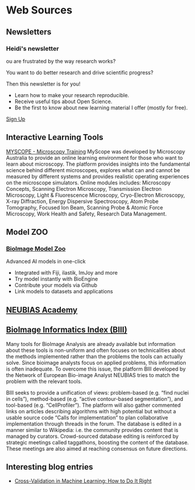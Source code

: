 # Web Sources

## Newsletters

### Heidi's newsletter

ou are frustrated by the way research works?

You want to do better research and drive scientific progress?

Then this newsletter is for you!

 - Learn how to make your research reproducible.
 - Receive useful tips about Open Science.
 - Be the first to know about new learning material I offer (mostly for free).

[Sign Up](https://heidiseibold.ck.page/)

## Interactive Learning Tools

[MYSCOPE - Microscopy Training](https://myscope.training/)
MyScope was developed by Microscopy Australia to provide an online learning environment for those who want to learn about microscopy. The platform provides insights into the fundamental science behind different microscopes, explores what can and cannot be measured by different systems and provides realistic operating experiences on the microscope simulators. Online modules includes: Microscopy Concepts, Scanning Electron Microscopy, Transmission Electron Microscopy, Light & Fluorescence Microscopy, Cryo-Electron Microscopy, X-ray Diffraction, Energy Dispersive Spectroscopy, Atom Probe Tomography, Focused Ion Beam, Scanning Probe & Atomic Force Microscopy, Work Health and Safety, Research Data Management.

## Model ZOO

### [BioImage Model Zoo](https://bioimage.io/#/)
Advanced AI models in one-click
 - Integrated with Fiji, ilastik, ImJoy and more
 - Try model instantly with BioEngine
 - Contribute your models via Github
 - Link models to datasets and applications

## [NEUBIAS Academy](https://www.youtube.com/c/NEUBIAS/videos)

## [BioImage Informatics Index (BIII)](https://biii.eu/)
Many tools for BioImage Analysis are already available but information about these tools is non-uniform and often focuses on technicalities about the methods implemented rather than the problems the tools can actually solve. Since bioimage analysts focus on applied problems, this information is often inadequate. To overcome this issue, the platform BIII developed by the Network of European Bio-image Analyst NEUBIAS tries to match the problem with the relevant tools.

BIII seeks to provide a unification of views: problem-based (e.g. “find nuclei in cells”), method-based (e.g. “active contour-based segmentation”), and tool-based (e.g. “CellProfiler”).  The platform will also gather commented links on articles describing algorithms with high potential but without a usable source code “Calls for implementation” to plan collaborative implementation through threads in the forum. The database is edited in a manner similar to Wikipedia: i.e. the community provides content that is managed by curators. Crowd-sourced database editing is reinforced by strategic meetings called taggathons, boosting the content of the database. These meetings are also aimed at reaching consensus on future directions.

## Interesting blog entries
 - [Cross-Validation in Machine Learning: How to Do It Right](https://neptune.ai/blog/cross-validation-in-machine-learning-how-to-do-it-right)
